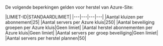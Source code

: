 <properties
   pageTitle="Site-herstel beperkingen voor tabel"
   description="Beschrijft systeemlimieten voor sites worden hersteld."
   services="site recovery"
   documentationCenter="NA"
   authors="csilauraa"
   manager="jwhit"
   editor="" />
<tags
   ms.service="site recovery"
   ms.devlang="NA"
   ms.topic="article"
   ms.tgt_pltfrm="NA"
   ms.workload="TBD"
   ms.date="07/06/2015"
   ms.author="lauraa" />


De volgende beperkingen gelden voor herstel van Azure-Site:


|LIMIET-ID|STANDAARDLIMIET|
|---|---|---|---|
|Aantal kluizen per abonnement|25|
|Aantal servers per Azure kluis|250|
|Aantal beveiliging groepen per Azure kluis|Geen limiet|
|Aantal herstel abonnementen per Azure kluis|Geen limiet|
|Aantal servers per groep beveiliging|Geen limiet|
|Aantal servers per herstel plannen|50|
